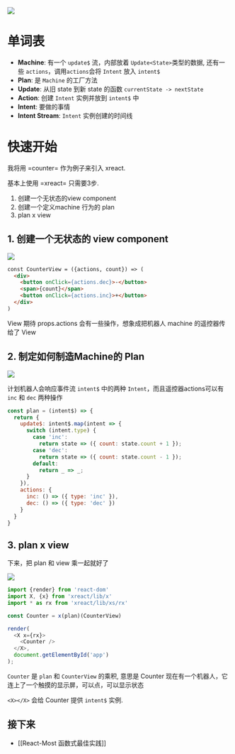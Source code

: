 ![](https://www.evernote.com/l/ABcSUEkq5_xPTrWy_YdF5iM1Fxu14WMB7eAB/image.png)

# 单词表

- **Machine**: 有一个 `update$` 流，内部放着 `Update<State>`类型的数据, 还有一些 `actions`，调用`actions`会将 `Intent` 放入 `intent$`
- **Plan**: 是 `Machine` 的工厂方法
- **Update**: 从旧 state 到新 state 的函数 `currentState -> nextState` 
- **Action**: 创建 `Intent` 实例并放到 `intent$` 中
- **Intent**: 要做的事情
- **Intent Stream**: `Intent` 实例创建的时间线

# 快速开始
我将用 =counter= 作为例子来引入 xreact.

基本上使用 =xreact= 只需要3步.

1. 创建一个无状态的view component
2. 创建一个定义machine 行为的 plan 
3. plan x view

## 1. 创建一个无状态的 view component
![](https://www.evernote.com/l/ABd-YTQc2FVBjqOEkpiFZDltPloti8a2Hq8B/image.png)

```html
const CounterView = ({actions, count}) => (
  <div>
    <button onClick={actions.dec}>-</button>
    <span>{count}</span>
    <button onClick={actions.inc}>+</button>
  </div>
)
```

View 期待 props.actions 会有一些操作，想象成把机器人 machine 的遥控器传给了 View

## 2. 制定如何制造Machine的 Plan

![](https://www.evernote.com/l/ABeLlbr3vQNM_JKfcd_W4zfW262lxWJhOsMB/image.png)

计划机器人会响应事件流 `intent$` 中的两种 `Intent`，而且遥控器actions可以有 `inc` 和 `dec` 两种操作

```js
const plan = (intent$) => {
  return {
    update$: intent$.map(intent => {
      switch (intent.type) {
        case 'inc':
          return state => ({ count: state.count + 1 });
        case 'dec':
          return state => ({ count: state.count - 1 });
        default:
          return _ => _;
      }
    }),
    actions: {
      inc: () => ({ type: 'inc' }),
      dec: () => ({ type: 'dec' })
    }
  }
}
```

## 3. plan x view
下来，把 plan 和 view 乘一起就好了

![](https://www.evernote.com/l/ABdv2Ks5f7dNQKxyoz7Q1eB9Xm9vy3U11ZMB/image.png)

```js
import {render} from 'react-dom'
import X, {x} from 'xreact/lib/x'
import * as rx from 'xreact/lib/xs/rx'

const Counter = x(plan)(CounterView)

render(
  <X x={rx}>
    <Counter />
  </X>,
  document.getElementById('app')
);
```
`Counter` 是 `plan` 和 `CounterView` 的乘积, 意思是 Counter 现在有一个机器人，它连上了一个触摸的显示屏，可以点，可以显示状态

`<X></X>` 会给 Counter 提供 `intent$` 实例.


## 接下来

- [[React-Most 函数式最佳实践]]
